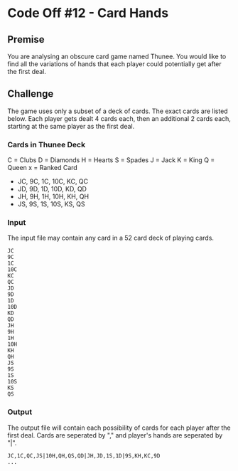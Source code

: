 # Code Off #12 - Card Hands

## Premise
You are analysing an obscure card game named Thunee. You would like to find all the variations of hands that each player could potentially get after the first deal.

## Challenge
The game uses only a subset of a deck of cards. The exact cards are listed below. Each player gets dealt 4 cards each, then an additional 2 cards each, starting at the same player as the first deal.

### Cards in Thunee Deck
C = Clubs
D = Diamonds
H = Hearts
S = Spades
J = Jack
K = King
Q = Queen
x = Ranked Card

* JC, 9C, 1C, 10C, KC, QC
* JD, 9D, 1D, 10D, KD, QD
* JH, 9H, 1H, 10H, KH, QH
* JS, 9S, 1S, 10S, KS, QS

### Input
The input file may contain any card in a 52 card deck of playing cards.

```
JC 
9C 
1C 
10C 
KC 
QC
JD
9D
1D
10D
KD
QD
JH
9H
1H
10H
KH
QH
JS
9S
1S
10S
KS
QS
```

### Output
The output file will contain each possibility of cards for each player after the first deal.
Cards are seperated by "," and player's hands are seperated by "|".

```
JC,1C,QC,JS|10H,QH,QS,QD|JH,JD,1S,1D|9S,KH,KC,9D
...
```
